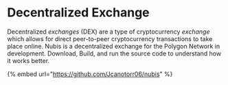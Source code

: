 # Decentralized Exchange

Decentralized _exchanges_ (DEX) are a type of cryptocurrency _exchange_ which allows for direct peer-to-peer cryptocurrency transactions to take place online. Nubis is a decentralized exchange for the Polygon Network in development. Download, Build, and run the source code to understand how it works better.

{% embed url="https://github.com/Jcanotorr06/nubis" %}
